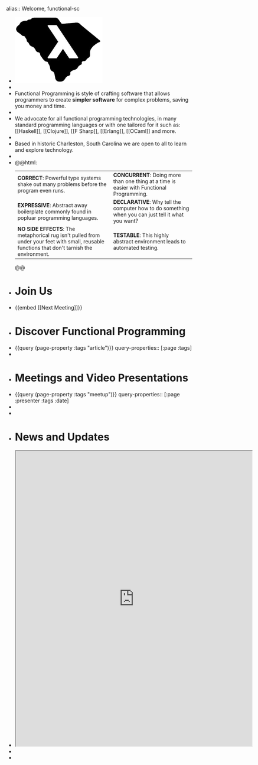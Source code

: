 alias:: Welcome, functional-sc

- ![fpsc-logo](../assets/fpsc-logo.png)
-
- Functional Programming is style of crafting software that allows programmers to create **simpler software** for complex problems, saving you money and time.
-
- We advocate for all functional programming technologies, in many standard programming languages or with one tailored for it such as: [[Haskell]], [[Clojure]], [[F Sharp]], [[Erlang]], [[OCaml]] and more.
-
- Based in historic Charleston, South Carolina we are open to all to learn and explore technology.
-
- @@html: <table><tbody><tr><td><b>CORRECT</b>: Powerful type systems shake out many problems before the program even runs.</td><td><b>CONCURRENT</b>: Doing more than one thing at a time is easier with Functional Programming.</td></tr><tr><td><b>EXPRESSIVE</b>: Abstract away boilerplate commonly found in popluar programming languages.</td><td><b>DECLARATIVE</b>: Why tell the computer how to do something when you can just tell it what you want?</td></tr><tr><td><b>NO SIDE EFFECTS</b>: The metaphorical rug isn't pulled from under your feet with small, reusable functions that don't tarnish the environment.</td><td><b>TESTABLE</b>: This highly abstract environment leads to automated testing.</td></tr></tbody></table> @@
- # Join Us
- {{embed [[Next Meeting]]}}
- # Discover Functional Programming
- {{query (page-property :tags "article")}}
  query-properties:: [:page :tags]
-
- # Meetings and Video Presentations
- {{query (page-property :tags "meetup")}}
  query-properties:: [:page :presenter :tags :date]
-
-
- # News and Updates
- <iframe allowfullscreen sandbox="allow-top-navigation allow-scripts allow-popups allow-popups-to-escape-sandbox" width="640" height="800" src="https://mastofeed.com/apiv2/feed?userurl=https%3A%2F%2Ffunctional.cafe%2Fusers%2Ffunctional_sc&theme=dark&size=100&header=true&replies=false&boosts=false"></iframe>
-
-